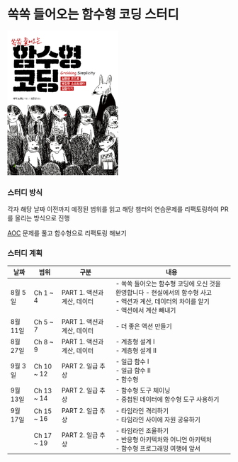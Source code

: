 # 쏙쏙 들어오는 함수형 코딩 스터디

<img src="./.github/functional-programming.jpeg" width="250px" />

### 스터디 방식

각자 해당 날짜 이전까지 예정된 범위를 읽고 해당 챕터의 연습문제를 리팩토링하여 PR를 올리는 방식으로 진행

[AOC](https://adventofcode.com/2022)
문제를 풀고 함수형으로 리팩토링 해보기

### 스터디 계획

<table>
  <thead>
    <th>날짜</th>
     <th>범위</th>
      <th>구분</th>
       <th>내용</th>
  </thead>
  <tbody>
    <tr>
      <td>8월 5일</td>
      <td>Ch 1 ~ 4</td>
      <td>PART 1. 액션과 계산, 데이터</td>
      <td>- 쏙쏙 들어오는 함수형 코딩에 오신 것을 환영합니다 - 현실에서의 함수형 사고<br /> - 액션과 계산, 데이터의 차이를 알기<br />- 액션에서 계산 빼내기</td>
    </tr>
     <tr>
      <td>8월 11일</td>
      <td>Ch 5 ~ 7</td>
      <td>PART 1. 액션과 계산, 데이터</td>
      <td>- 더 좋은 액션 만들기         </td>
    </tr>
     <tr>
      <td>8월 27일</td>
      <td>Ch 8 ~ 9</td>
      <td>PART 1. 액션과 계산, 데이터</td>
      <td>- 계층형 설계 I<br />- 계층형 설계 II </td>
    </tr>
     <tr>
      <td>9월 3일</td>
      <td>Ch 10 ~ 12</td>
      <td>PART 2. 일급 추상</td>
      <td>- 일급 함수 I<br />- 일급 함수 II<br />- 함수형</td>
    </tr>
    <tr>
      <td>9월 13일</td>
      <td>Ch 13 ~ 14</td>
      <td>PART 2. 일급 추상</td>
      <td>- 함수형 도구 체이닝<br />- 중첩된 데이터에 함수형 도구 사용하기 </td>
    </tr>
    <tr>
      <td>9월 17일</td>
      <td>Ch 15 ~ 16</td>
      <td>PART 2. 일급 추상</td>
      <td>- 타임라인 격리하기<br />- 타임라인 사이에 자원 공유하기   </td>
    </tr>
    <tr>
      <td></td>
      <td> Ch 17 ~ 19</td>
      <td>PART 2. 일급 추상</td>
      <td>- 타임라인 조율하기<br />               - 반응형 아키텍처와 어니언 아키텍처<br />- 함수형 프로그래밍 여행에 앞서</td>
    </tr>
  </tbody>
</table>
